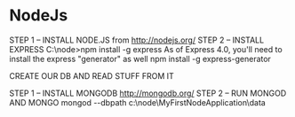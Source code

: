 NodeJs
======
STEP 1 – INSTALL NODE.JS from http://nodejs.org/
STEP 2 – INSTALL EXPRESS C:\node>npm install -g express
         As of Express 4.0, you'll need to install the express "generator" as well npm install -g express-generator

CREATE OUR DB AND READ STUFF FROM IT

STEP 1 – INSTALL MONGODB http://mongodb.org/
STEP 2 – RUN MONGOD AND MONGO
        mongod --dbpath c:\node\MyFirstNodeApplication\data

